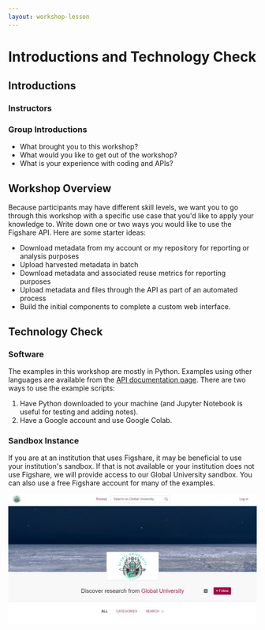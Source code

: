 ```yaml
---
layout: workshop-lesson
---
```


# Introductions and Technology Check

## Introductions
### Instructors
### Group Introductions
- What brought you to this workshop?
- What would you like to get out of the workshop?
- What is your experience with coding and APIs?
 
## Workshop Overview

Because participants may have different skill levels, we want you to go through this workshop with a specific use case that you'd like to apply your knowledge to.  Write down one or two ways you would like to use the Figshare API. Here are some starter ideas:
- Download metadata from my account or my repository for reporting or analysis purposes
- Upload harvested metadata in batch
- Download metadata and associated reuse metrics for reporting purposes
- Upload metadata and files through the API as part of an automated process
- Build the initial components to complete a custom web interface.

## Technology Check

### Software

The examples in this workshop are mostly in Python. Examples using other languages are available from the [API documentation page](htttps://docs.figshare.com). There are two ways to use the example scripts:
1. Have Python downloaded to your machine (and Jupyter Notebook is useful for testing and adding notes).
2. Have a Google account and use Google Colab.

### Sandbox Instance
If you are at an institution that uses Figshare, it may be beneficial to use your institution's sandbox. If that is not available or your institution does not use Figshare, we will provide access to our Global University sandbox. You can also use a free Figshare account for many of the examples.

![Image of the Global University Sandbox](../assets/global-univ-sandbox.jpg)


